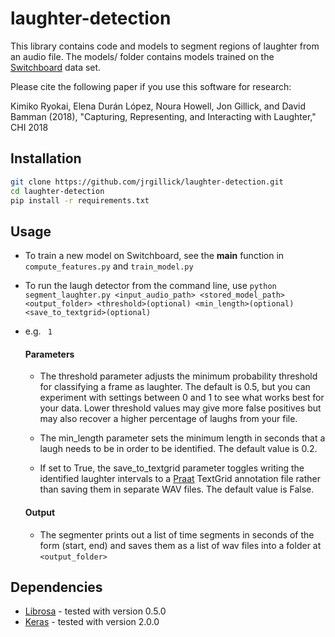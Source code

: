 # laughter-detection


This library contains code and models to segment  regions of laughter from an audio file. The models/ folder contains models trained on the [Switchboard](https://catalog.ldc.upenn.edu/ldc97s62) data set.

Please cite the following paper if you use this software for research:

Kimiko Ryokai, Elena Durán López, Noura Howell, Jon Gillick, and David Bamman (2018), "Capturing, Representing, and Interacting with Laughter," CHI 2018

## Installation

```sh
git clone https://github.com/jrgillick/laughter-detection.git
cd laughter-detection
pip install -r requirements.txt
```

## Usage
- To train a new model on Switchboard, see the __main__ function in `compute_features.py` and `train_model.py`
- To run the laugh detector from the command line, use `python segment_laughter.py <input_audio_path> <stored_model_path> <output_folder> <threshold>(optional) <min_length>(optional) <save_to_textgrid>(optional)`
- e.g. ` 1`

  #### Parameters
  - The threshold parameter adjusts the minimum probability threshold for classifying a frame as laughter. The default is 0.5, but you can  experiment with settings between 0 and 1 to see what works best for your data. Lower threshold values may give more false positives but may also recover a higher percentage of laughs from your file.

  - The min_length parameter sets the minimum length in seconds that a laugh needs to be in order to be identified. The default value is 0.2.

  - If set to True, the save_to_textgrid parameter toggles writing the identified laughter intervals to a [Praat](http://www.fon.hum.uva.nl/praat/) TextGrid annotation file rather than saving them in separate WAV files. The default value is False.


  #### Output
  - The segmenter prints out a list of time segments in seconds of the form (start, end) and saves them as a list of wav files into a folder at `<output_folder>`
  
## Dependencies
- [Librosa](http://librosa.github.io/librosa/) - tested with version 0.5.0
- [Keras](https://keras.io/) - tested with version 2.0.0

